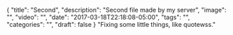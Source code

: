 
{
  "title": "Second",
  "description": "Second file made by my server",
  "image": "",
  "video": "",
  "date": "2017-03-18T22:18:08-05:00",
  "tags": "",
  "categories": "",
  "draft": false
}
"Fixing some little things, like quotewss."

